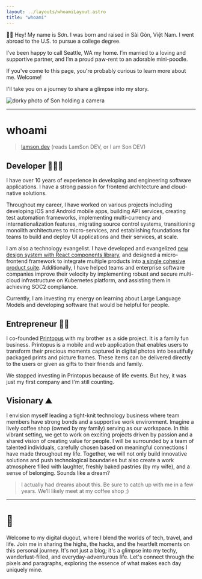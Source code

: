 ```yaml
---
layout: ../layouts/whoamiLayout.astro
title: "whoami"
---
```


<section class="sm:columns-2 p-0">
  <div class="w-full sm:pr-2">
    <p class="mt-0">
       🤙🏼 Hey! My name is Sơn. I was born and raised in Sài Gòn, Việt Nam. I went abroad to the U.S. to pursue a college degree.
    </p>
    <p>
      I’ve been happy to call Seattle, WA my home. I’m married to a loving and supportive partner, and I’m a proud paw-rent to an adorable mini-poodle.
    </p>
    <p>
      If you've come to this page, you're probably curious to learn more about me. Welcome!
    </p>
    <p>
      I'll take you on a journey to share a glimpse into my story.
    </p>
  </div>
  <div class="w-full sm:pl-4">  
    <picture>
      <source srcset="assets/pic-whoami.jpg"  />
      <img
        class="rounded-3xl"
        alt="dorky photo of Son holding a camera"
        src="assets/pic-whoami.jpg"
      />
    </picture>
  </div>
</section>

<hr />

# whoami

> [lamson.dev](http://lamson.dev) (reads LamSon DEV, or I am Son DEV)

## Developer 🧑🏼‍💻

I have over 10 years of experience in developing and engineering software applications. I have a strong passion for frontend architecture and cloud-native solutions.

Throughout my career, I have worked on various projects including developing iOS and Android mobile apps, building API services, creating test automation frameworks, implementing multi-currency and internationalization features, migrating source control systems, transitioning monolith architectures to micro-services, and establishing foundations for teams to build and deploy UI applications and their services, at scale.

I am also a technology evangelist. I have developed and evangelized [new design system with React components library](https://www.apptio.com/blog/apex-the-new-look-and-feel-for-apptio-products/), and designed a micro-frontend framework to integrate multiple products into [a single cohesive product suite](https://www.apptio.com/blog/apptio-announces-simple-powerful-product-suite/). Additionally, I have helped teams and enterprise software companies improve their velocity by implementing robust and secure multi-cloud infrastructure on Kubernetes platform, and assisting them in achieving SOC2 compliance.

Currently, I am investing my energy on learning about Large Language Models and developing software that would be helpful for people.

## Entrepreneur 🧗🏼

I co-founded [Printopus](https://www.facebook.com/printopus.vn) with my brother as a side project. It is a family fun business. Printopus is a mobile and web application that enables users to transform their precious moments captured in digital photos into beautifully packaged prints and picture frames. These items can be delivered directly to the users or given as gifts to their friends and family.

We stopped investing in Printopus because of life events. But hey, it was just my first company and I'm still counting.

## Visionary ⛰️

I envision myself leading a tight-knit technology business where team members have strong bonds and a supportive work environment. Imagine a lively coffee shop (owned by my family) serving as our workspace. In this vibrant setting, we get to work on exciting projects driven by passion and a shared vision of creating value for people. I will be surrounded by a team of talented individuals, carefully chosen based on meaningful connections I have made throughout my life. Together, we will not only build innovative solutions and push technological boundaries but also create a work atmosphere filled with laughter, freshly baked pastries (by my wife), and a sense of belonging. Sounds like a dream?

> I actually had dreams about this. Be sure to catch up with me in a few years. We’ll likely meet at my coffee shop ;)

<hr />

# 🧋

Welcome to my digital dugout, where I blend the worlds of tech, travel, and life. Join me in sharing the highs, the hacks, and the heartfelt moments on this personal journey. It's not just a blog; it's a glimpse into my techy, wanderlust-filled, and everyday-adventurous life. Let's connect through the pixels and paragraphs, exploring the essence of what makes each day uniquely mine.
